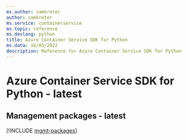```yaml
---
ms.author: samkreter
author: samkreter
ms.service: containerservice
ms.topic: reference
ms.devlang: python
title: Azure Container Service SDK for Python
ms.data: 10/03/2022
description: Reference for Azure Container Service SDK for Python
---
```

# Azure Container Service SDK for Python - latest

## Management packages - latest
[!INCLUDE [mgmt-packages](container-service-mgmt-index.md)]